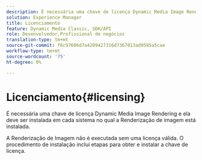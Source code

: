 ```yaml
---
description: É necessária uma chave de licença Dynamic Media Image Rendering e ela deve ser instalada em cada sistema no qual a Renderização de imagem está instalada.
solution: Experience Manager
title: Licenciamento
feature: Dynamic Media Classic, SDK/API
role: Desenvolvedor,Profissional de negócios
translation-type: tm+mt
source-git-commit: f6c97606d7a4209427316d7367013ad9585a5cae
workflow-type: tm+mt
source-wordcount: '75'
ht-degree: 0%

---
```



# Licenciamento{#licensing}

É necessária uma chave de licença Dynamic Media Image Rendering e ela deve ser instalada em cada sistema no qual a Renderização de imagem está instalada.

A Renderização de Imagem não é executada sem uma licença válida. O procedimento de instalação inclui etapas para obter e instalar a chave de licença.

